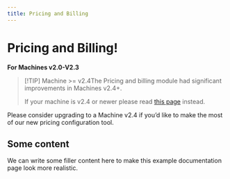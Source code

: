 ```yaml
---
title: Pricing and Billing
---
```


# Pricing and Billing!

**For Machines v2.0-V2.3**

> \[!TIP\] Machine &gt;= v2.4The Pricing and billing module had significant improvements in Machines v2.4+.
> 
> If your machine is v2.4 or newer please read [this page](pricing "pricing") instead.

Please consider upgrading to a Machine v2.4 if you’d like to make the most of our new pricing configuration tool.

## Some content

We can write some filler content here to make this example documentation page look more realistic.